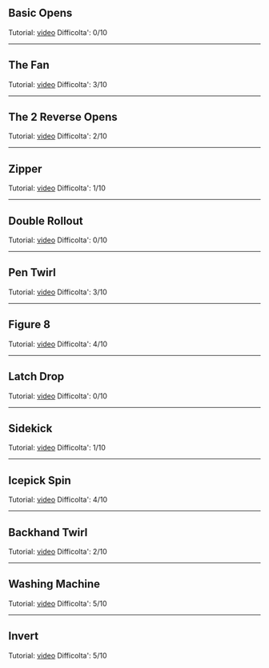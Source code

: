 ## Basic Opens
Tutorial: [video](https://www.youtube.com/watch?v=bqEsxxeZGMY&list=PLHiueU_hUKFwM6kV8WTVF9fBGpIeat8Ba)
Difficolta': 0/10

---

## The Fan
Tutorial: [video](https://www.youtube.com/watch?v=WTDOPMxnyBQ&list=PLHiueU_hUKFwM6kV8WTVF9fBGpIeat8Ba&index=2)
Difficolta': 3/10

---

## The 2 Reverse Opens
Tutorial: [video](https://www.youtube.com/watch?v=BYmXp9YXE_8&list=PLHiueU_hUKFwM6kV8WTVF9fBGpIeat8Ba&index=3)
Difficolta': 2/10

---

## Zipper
Tutorial: [video](https://www.youtube.com/watch?v=YCD5-DNCNGs&list=PLHiueU_hUKFwM6kV8WTVF9fBGpIeat8Ba&index=4)
Difficolta': 1/10

---

## Double Rollout
Tutorial: [video](https://www.youtube.com/watch?v=yLDm987WReU&list=PLHiueU_hUKFwM6kV8WTVF9fBGpIeat8Ba&index=5)
Difficolta': 0/10

---

## Pen Twirl
Tutorial: [video](https://www.youtube.com/watch?v=BBMD_qHcTME&list=PLHiueU_hUKFwM6kV8WTVF9fBGpIeat8Ba&index=6)
Difficolta': 3/10

---

## Figure 8
Tutorial: [video](https://www.youtube.com/watch?v=WNsm5rks3Rg&list=PLHiueU_hUKFwM6kV8WTVF9fBGpIeat8Ba&index=7)
Difficolta': 4/10

---

## Latch Drop
Tutorial: [video](https://www.youtube.com/watch?v=AOkMTBKB1yQ&list=PLHiueU_hUKFwM6kV8WTVF9fBGpIeat8Ba&index=8)
Difficolta': 0/10

---

## Sidekick
Tutorial: [video](https://www.youtube.com/watch?v=mI9tcuippw4&list=PLHiueU_hUKFwM6kV8WTVF9fBGpIeat8Ba&index=9) 
Difficolta': 1/10

---

## Icepick Spin
Tutorial: [video](https://www.youtube.com/watch?v=S8sAu2lHbk8&list=PLHiueU_hUKFwM6kV8WTVF9fBGpIeat8Ba&index=10) 
Difficolta': 4/10

---

## Backhand Twirl
Tutorial: [video](https://www.youtube.com/watch?v=URstciGqy7M&list=PLHiueU_hUKFwM6kV8WTVF9fBGpIeat8Ba&index=11) 
Difficolta': 2/10

---

## Washing Machine              
Tutorial: [video](https://www.youtube.com/watch?v=LT5obywaDEE&list=PLHiueU_hUKFwM6kV8WTVF9fBGpIeat8Ba&index=12) 
Difficolta': 5/10

---

## Invert            
Tutorial: [video](https://www.youtube.com/watch?v=DUGvRmoD59E&list=PLHiueU_hUKFwM6kV8WTVF9fBGpIeat8Ba&index=13) 
Difficolta': 5/10